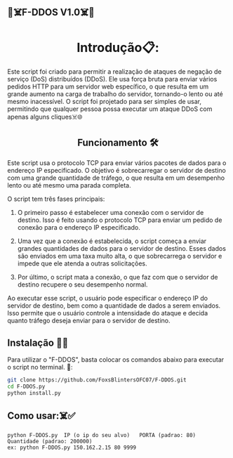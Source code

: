 ## 🦊☠️F-DDOS V1.0☠️🦊
<h1 align="center">Introdução📋:</h1>

Este script foi criado para permitir a realização de ataques de negação de serviço (DoS) distribuídos (DDoS). Ele usa força bruta para enviar vários pedidos HTTP para um servidor web específico, o que resulta em um grande aumento na carga de trabalho do servidor, tornando-o lento ou até mesmo inacessível. O script foi projetado para ser simples de usar, permitindo que qualquer pessoa possa executar um ataque DDoS com apenas alguns cliques☠️🌐
<h2 align="center">Funcionamento 🛠️</h1>
Este script usa o protocolo TCP para enviar vários pacotes de dados para o endereço IP especificado. O objetivo é sobrecarregar o servidor de destino com uma grande quantidade de tráfego, o que resulta em um desempenho lento ou até mesmo uma parada completa.

O script tem três fases principais:

1. O primeiro passo é estabelecer uma conexão com o servidor de destino. Isso é feito usando o protocolo TCP para enviar um pedido de conexão para o endereço IP especificado.

2. Uma vez que a conexão é estabelecida, o script começa a enviar grandes quantidades de dados para o servidor de destino. Esses dados são enviados em uma taxa muito alta, o que sobrecarrega o servidor e impede que ele atenda a outras solicitações.

3. Por último, o script mata a conexão, o que faz com que o servidor de destino recupere o seu desempenho normal.

Ao executar esse script, o usuário pode especificar o endereço IP do servidor de destino, bem como a quantidade de dados a serem enviados. Isso permite que o usuário controle a intensidade do ataque e decida quanto tráfego deseja enviar para o servidor de destino.


## Instalação 🔧✅
Para utilizar o "F-DDOS", basta colocar os comandos abaixo para executar o script no terminal. 📝:
```sh
git clone https://github.com/FoxsBlintersOFC07/F-DDOS.git
cd F-DDOS.py
python install.py
```
## Como usar:☠️✅

```
python F-DDOS.py  IP (o ip do seu alvo)   PORTA (padrao: 80)  Quantidade (padrao: 200000)
ex: python F-DDOS.py 150.162.2.15 80 9999
```

